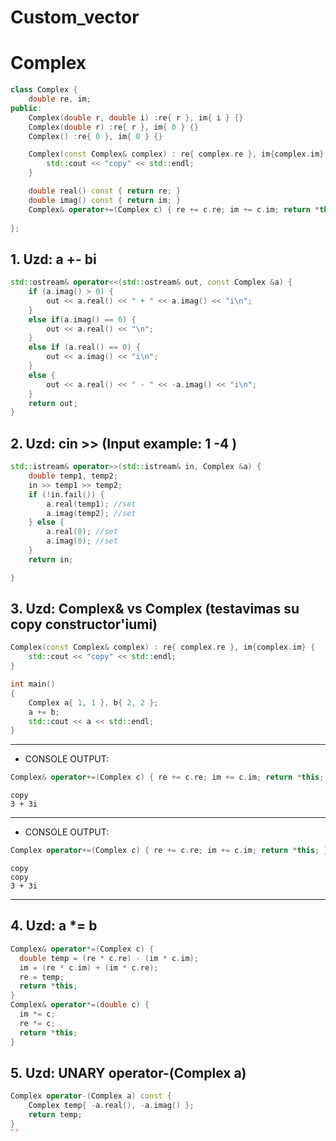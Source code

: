 # Custom_vector




# Complex

```C++
class Complex {
	double re, im; 
public:
	Complex(double r, double i) :re{ r }, im{ i } {}
	Complex(double r) :re{ r }, im{ 0 } {}
	Complex() :re{ 0 }, im{ 0 } {}

	Complex(const Complex& complex) : re{ complex.re }, im{complex.im} {
		std::cout << "copy" << std::endl;
	}

	double real() const { return re; }
	double imag() const { return im; }
	Complex& operator+=(Complex c) { re += c.re; im += c.im; return *this; }
	
};
```

## 1. Uzd: **a +- bi**

```C++
std::ostream& operator<<(std::ostream& out, const Complex &a) {
	if (a.imag() > 0) {
		out << a.real() << " + " << a.imag() << "i\n";
	}
	else if(a.imag() == 0) {
		out << a.real() << "\n";
	}
	else if (a.real() == 0) {
		out << a.imag() << "i\n";
	}
	else {
		out << a.real() << " - " << -a.imag() << "i\n";
	}	
	return out;
}
```

## 2. Uzd: cin >> **(Input example:  1 -4  )**
```C++
std::istream& operator>>(std::istream& in, Complex &a) {
	double temp1, temp2;
	in >> temp1 >> temp2;
	if (!in.fail()) {
		a.real(temp1); //set
		a.imag(temp2); //set
	} else {
		a.real(0); //set
		a.imag(0); //set
	}
	return in;

}
```

## 3. Uzd: Complex& vs Complex (testavimas su copy constructor'iumi)
```C++
Complex(const Complex& complex) : re{ complex.re }, im{complex.im} {
	std::cout << "copy" << std::endl;
}

int main()
{
	Complex a{ 1, 1 }, b{ 2, 2 };
	a += b; 
	std::cout << a << std::endl;
}
```
---
* CONSOLE OUTPUT:
```C++
Complex& operator+=(Complex c) { re += c.re; im += c.im; return *this; }
```

```
copy
3 + 3i
```
---
* CONSOLE OUTPUT:
```C++
Complex operator+=(Complex c) { re += c.re; im += c.im; return *this; }
```

```
copy
copy
3 + 3i
```
---
## 4. Uzd: **a \*= b**

```C++
Complex& operator*=(Complex c) {
  double temp = (re * c.re) - (im * c.im);
  im = (re * c.im) + (im * c.re);
  re = temp;
  return *this;
}
Complex& operator*=(double c) {
  im *= c;
  re *= c;
  return *this;
}
```
## 5. Uzd: UNARY operator-(Complex a)

```C++
Complex operator-(Complex a) const { 
	Complex temp{ -a.real(), -a.imag() };
	return temp;
}
``




